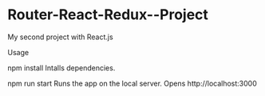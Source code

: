 # Router-React-Redux--Project
My second project with React.js

Usage

npm install
Intalls dependencies.

npm run start
Runs the app on the local server.
Opens http://localhost:3000
